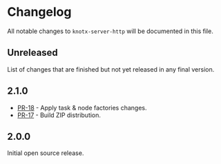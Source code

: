 # Changelog
All notable changes to `knotx-server-http` will be documented in this file.

## Unreleased
List of changes that are finished but not yet released in any final version.

## 2.1.0
- [PR-18](https://github.com/Knotx/knotx-starter-kit/pull/18) - Apply task & node factories changes.
- [PR-17](https://github.com/Knotx/knotx-starter-kit/pull/17) - Build ZIP distribution.

## 2.0.0
Initial open source release.
